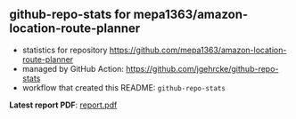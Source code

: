 ## github-repo-stats for mepa1363/amazon-location-route-planner

- statistics for repository https://github.com/mepa1363/amazon-location-route-planner
- managed by GitHub Action: https://github.com/jgehrcke/github-repo-stats
- workflow that created this README: `github-repo-stats`

**Latest report PDF**: [report.pdf](https://github.com/mepa1363/github-repo-stats/raw/github-repo-stats/mepa1363/amazon-location-route-planner/latest-report/report.pdf)

